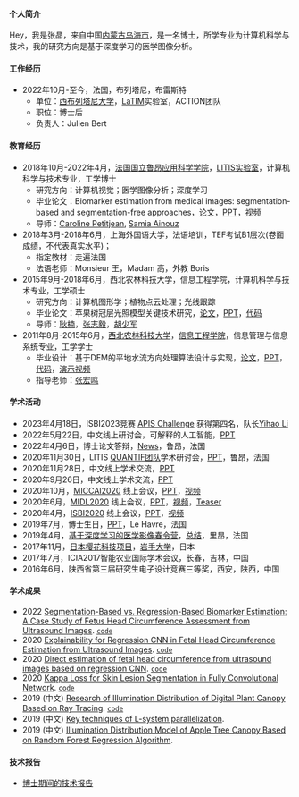#### 个人简介
Hey，我是张晶，来自中国[内蒙古](https://baike.baidu.com/item/%E5%86%85%E8%92%99%E5%8F%A4?fromtitle=%E5%86%85%E8%92%99&fromid=12011244)[乌海市](https://baike.baidu.com/item/%E4%B9%8C%E6%B5%B7/740819)，是一名博士，所学专业为计算机科学与技术，我的研究方向是基于深度学习的医学图像分析。

#### 工作经历
- 2022年10月-至今，法国，布列塔尼，布雷斯特
   + 单位：[西布列塔尼大学](https://nouveau.univ-brest.fr/en)，[LaTIM](https://latim.univ-brest.fr/)实验室，ACTION团队
   + 职位：博士后
   + 负责人：Julien Bert

#### 教育经历
 
 - 2018年10月-2022年4月，[法国国立鲁昂应用科学学院](https://www.insa-rouen.fr/)，[LITIS实验室](https://www.litislab.fr/)，计算机科学与技术专业，工学博士
    + 研究方向：计算机视觉；医学图像分析；深度学习
    + 毕业论文：Biomarker estimation from medical images: segmentation-based and segmentation-free approaches，[论文](https://1drv.ms/b/s!ArS4irhKYi7tmQOPCC-orh67gccy?e=TZl8nD)，[PPT](https://1drv.ms/b/s!ArS4irhKYi7tmH-dvZpkKS_fDv4f?e=WZj5TU)，[视频](https://1drv.ms/v/s!ArS4irhKYi7tmH59q3NMITchVb_M?e=3IbFNz)
    + 导师：[Caroline Petitjean](https://pagesperso.litislab.fr/cpetitjean/), [Samia Ainouz](https://pagesperso.litislab.fr/sainouz/)
 - 2018年3月-2018年6月，上海外国语大学，法语培训，TEF考试B1层次(卷面成绩，不代表真实水平)；
    + 指定教材：走遍法国
    + 法语老师：Monsieur 王，Madam 高，外教 Boris  
  - 2015年9月-2018年6月，西北农林科技大学，信息工程学院，计算机科学与技术专业，工学硕士
    + 研究方向：计算机图形学；植物点云处理；光线跟踪
    + 毕业论文：苹果树冠层光照模型关键技术研究，[论文](https://1drv.ms/b/s!ArS4irhKYi7tmVLdz6QvoJ8pp4Bz?e=Cw8IiT)，[PPT](https://1drv.ms/b/s!ArS4irhKYi7tmVPJDVSdfcvbMTOg?e=cTTgYS)，[代码](https://github.com/jizhang02/Digital-Plants-Illumination-Simulation)
    + 导师：[耿楠](https://cie.nwsuaf.edu.cn/szdw/js/2008114695/index.htm)，[张志毅](https://cie.nwsuaf.edu.cn/szdw/js/2008118167/index.htm)，[胡少军](https://cie.nwsuaf.edu.cn/szdw/fjs/2010110086/index.htm)
  - 2011年8月-2015年6月，[西北农林科技大学](https://www.nwafu.edu.cn/)，[信息工程学院](https://cie.nwafu.edu.cn/)，信息管理与信息系统专业，工学学士
    + 毕业设计：基于DEM的平地水流方向处理算法设计与实现，[论文](https://1drv.ms/b/s!ArS4irhKYi7tmVBKrSRqXTtjxAoy?e=aBGRTg)，[PPT](https://1drv.ms/p/s!ArS4irhKYi7tmVFaJnC2JyO2gSAD?e=1hxYxL)，[代码](https://github.com/jizhang02/DEM_WaterFlowDirection)，[演示视频](https://1drv.ms/v/s!ArS4irhKYi7tmU90yMFnjMDYuMTS?e=i9dmQc)
    + 指导老师：[张宏鸣](https://cie.nwsuaf.edu.cn/szdw/js/2008117820/index.htm)

#### 学术活动
  - 2023年4月18日，ISBI2023竞赛 [APIS Challenge](https://bivl2ab.uis.edu.co/challenges/apis) 获得第四名，队长[Yihao Li](https://blog.csdn.net/qq_38736504?type=blog)
  - 2022年5月22日，中文线上研讨会，可解释的人工智能，[PPT](https://1drv.ms/b/s!ArS4irhKYi7tmVSZOgt6cBC0ole9?e=n8q4rS) 
  - 2022年4月6日，博士论文答辩，[News](https://www.litislab.fr/event/soutenance-these-jing-zhang)，鲁昂，法国
  - 2020年11月30日，LITIS [QUANTIF团队](https://www.litislab.fr/equipe/quantif)学术研讨会，[PPT](https://1drv.ms/b/s!ArS4irhKYi7tmV2DvVGjDY4adtEw?e=NMhDai)，鲁昂，法国
  - 2020年11月28日，中文线上学术交流，[PPT](https://1drv.ms/p/s!ArS4irhKYi7tlRzSKHe64gbHHNzC?e=xfJkF6)
  - 2020年9月26日，中文线上学术交流，[PPT](https://1drv.ms/b/s!ArS4irhKYi7tmVwOZRsVk7UTzC37?e=kYHp7c)
  - 2020年10月，[MICCAI2020](https://www.miccai2020.org/en/) 线上会议，[PPT](https://1drv.ms/b/s!ArS4irhKYi7tmVV5aMtWWwOI2Fx8?e=B7W4xk)，[视频](https://1drv.ms/v/s!ArS4irhKYi7tmgUo10qdsEFfnk2R?e=fWx264)
  - 2020年6月，[MIDL2020](https://2020.midl.io/) 线上会议，[PPT](https://1drv.ms/b/s!ArS4irhKYi7tmVjV5rOg3z_fnVrb?e=6woVQ3)，[视频](https://1drv.ms/v/s!ArS4irhKYi7tmVcWxHuplpvauJZQ?e=1Vk0Hm)，[Teaser](https://1drv.ms/v/s!ArS4irhKYi7tmVaZcqWjV8bOm2NZ?e=CR2cCd)
  - 2020年4月，[ISBI2020](https://biomedicalimaging.org/2020/wp-content/uploads/static-html-to-wp/data/dff0d41695bbae509355435cd32ecf5d/index.htm) 线上会议，[PPT](https://1drv.ms/b/s!ArS4irhKYi7tmVlvM0DmwZpBBdx4?e=lJUOAh)，[视频](https://1drv.ms/v/s!ArS4irhKYi7tmVp7DCZB_XdmRdik?e=WMojb6)
  - 2019年7月，博士生日，[PPT](https://1drv.ms/b/s!ArS4irhKYi7tmVvgQY-YeF5zDNHi?e=VZgo55)，Le Havre，法国
  - 2019年4月，[基于深度学习的医学影像春令营](https://deepimaging2019.sciencesconf.org/)，[总结](https://1drv.ms/w/s!ArS4irhKYi7tmgZVDizdo_OJEOxW?e=YaOmUf)，里昂，法国
  - 2017年11月，[日本樱花科技项目](https://ssp.jst.go.jp/cn/)，[岩手大学](https://www.iwate-u.ac.jp/)，日本
  - 2017年7月，ICIA2017智能农业国际学术会议，长春，吉林，中国
  - 2016年6月，陕西省第三届研究生电子设计竞赛三等奖，西安，陕西，中国
  
#### 学术成果
- 2022 [Segmentation-Based vs. Regression-Based Biomarker Estimation: A Case Study of Fetus Head Circumference Assessment from Ultrasound Images](https://www.mdpi.com/2313-433X/8/2/23). [`code`](https://github.com/jizhang02/HC-reg-seg)
- 2020 [Explainability for Regression CNN in Fetal Head Circumference Estimation from Ultrasound Images](https://link.springer.com/chapter/10.1007/978-3-030-61166-8_8). [`code`](https://github.com/jizhang02/XAI-reg)
- 2020 [Direct estimation of fetal head circumference from ultrasound images based on regression CNN](https://openreview.net/forum?id=RwYqA6AjS). [`code`](https://github.com/jizhang02/HC-reg-seg)
- 2020 [Kappa Loss for Skin Lesion Segmentation in Fully Convolutional Network](https://ieeexplore.ieee.org/abstract/document/9098404). [`code`](https://github.com/jizhang02/Kappa-loss)
- 2019 (中文) [Research of Illumination Distribution of Digital Plant Canopy Based on Ray Tracing](https://kns.cnki.net/kcms/detail/detail.aspx?dbcode=CJFD&dbname=CJFDLAST2019&filename=NJYJ201901006&v=%25mmd2FqcnTkbOuGVBOPMgYojjjivYOz1EfXXIWoLFJ8TLYkQvJ1K66fgCoItcy%25mmd2B8hRMn0). [`code`](https://github.com/jizhang02/Digital-Plants-Illumination-Simulation)
- 2019 (中文) [Key techniques of L-system parallelization](https://kns.cnki.net/kcms/detail/detail.aspx?dbcode=CJFD&dbname=CJFDLAST2019&filename=SJSJ201905028&v=7d893uLcWt6KJdc8HDk3p5CPzFGMCxY4t2PJxn38wzxr0Z%25mmd2BS2fFQPxS%25mmd2BbHdtatFw).
- 2019 (中文) [Illumination Distribution Model of Apple Tree Canopy Based on Random Forest Regression Algorithm](https://kns.cnki.net/kcms/detail/detail.aspx?dbcode=CJFD&dbname=CJFDLAST2019&filename=NYJX201905025&v=QcZ51qEUI0cOLeHOuT8hlsHGW222Q7t3%25mmd2FsPPpck8dDCIi8u5cnupmx8PObX5dqBj). 


#### 技术报告
- [博士期间的技术报告](https://1drv.ms/u/s!ArS4irhKYi7tmXcUQsqgcDCRW2YU?e=RPRNMq)
